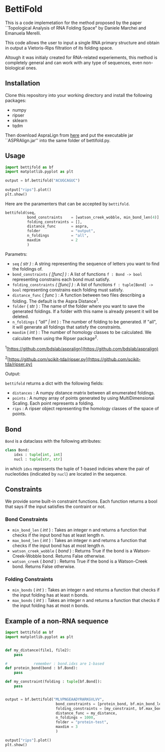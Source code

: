 # BettiFold

This is a code implemetation for the method proposed by the paper ``Topological Analysis of RNA Folding Space" by Daniele Marchei and Emanuela Merelli.

This code allows the user to input a single RNA primary structure and obtain in output a Vietoris-Rips filtration of its folding space.

Altough it was initialy created for RNA-related experiements, this method is completely general and can work with any type of sequences, even non-biological ones.

## Installation
Clone this repository into your working directory and install the following packages:
- numpy
- ripser
- sklearn
- tqdm

Then download AspraLign from [here](https://github.com/bdslab/aspralign) and put the executable jar ``ASPRAlign.jar'' into the same folder of bettifold.py.


## Usage


```python
import bettifold as bf
import matplotlib.pyplot as plt

output = bf.bettifold("ACUGCAGUC")
                    
output["rips"].plot()
plt.show()
```

Here are the paramenters that can be accepted by ```bettifold```.
```python
bettifold(seq, 
          bond_constraints    = [watson_creek_wobble, min_bond_len(4)],
          folding_constraints = [],
          distance_func       = aspra,
          folder              = "output",
          n_foldings          = "all",
          maxdim              = 2
          )
```
Parametrs:
- ```seq``` *( str )* : A string representing the sequence of letters you want to find the foldings of.
- ```bond_constraints``` *( [func] )* : A list of functions ```f : Bond -> bool``` representing constrains each bond must satisfy.
- ```folding_constraints``` *( [func] )* : A list of functions ```f : tuple[Bond] -> bool``` representing constrains each folding must satisfy.
- ```distance_func``` ( *func* ) : A function between two files describing a folding. The default is the Aspra Distance<sup>1</sup>.
- ```folder``` ( str ) : The name of the folder where you want to save the generated foldings. If a folder with this name is already present it will be deleted.
- ```n_foldings``` ( *"all" | int* ) : The number of folding to be generated. If "all", it will generate all foldings that satisfy the constraints.
- ```maxdim``` ( *int* ) : The number of homology classes to be calculated. We calculate them using the Ripser package<sup>2</sup>.


<sup>1</sup>[https://github.com/bdslab/aspralign](https://github.com/bdslab/aspralign)

<sup>2</sup>[https://github.com/scikit-tda/ripser.py](https://github.com/scikit-tda/ripser.py)


Output:

```bettifold``` returns a dict with the following fields:
- ```distances``` : A numpy distance matrix between all enumerated foldings.
- ```points``` : A numpy array of points generated by using MultiDimensional Scaling. Each point represents a folding.
- ```rips``` : A ripser object representing the homology classes of the space of points.

## Bond

```Bond``` is a dataclass with the following attributes:
```python
class Bond:
    idxs : tuple[int, int]
    nucl : tuple[str, str]
```
in which ```idxs``` represents the tuple of 1-based indicies where the pair of nucleotides (indicated by ```nucl```) are located in the sequence.

## Constraints

We provide some built-in constraint functions. Each function returns a bool that says if the input satisfies the contraint or not.
### Bond Constraints
- ```min_bond_len``` ( *int* ) : Takes an integer n and returns a function that checks if the input bond has at least length n.
- ```max_bond_len``` ( *int* ) : Takes an integer n and returns a function that checks if the input bond has at most length n.
- ```watson_creek_wobble``` ( *bond* ) : Returns True if the bond is a Watson-Creek-Wobble bond. Returns False otherwise.
- ```watson_creek``` ( *bond* ) : Returns True if the bond is a Watson-Creek bond. Returns False otherwise.

### Folding Constraints
- ```min_bonds``` ( *int* ) : Takes an integer n and returns a function that checks if the input folding has at least n bonds.
- ```max_bonds``` ( *int* ) : Takes an integer n and returns a function that checks if the input folding has at most n bonds.


## Example of a non-RNA sequence
```python
import bettifold as bf
import matplotlib.pyplot as plt


def my_distance(file1, file2):
    pass

#            remember : bond.idxs are 1-based
def protein_bond(bond : bf.Bond):
    pass

def my_constraint(folding : tuple[bf.Bond]):
    pass


output = bf.bettifold("MLVPNGEAADYRARKGVLVV",
                       bond_constraints = [protein_bond, bf.min_bond_len(5)],
                       folding_constraints = [my_constraint, bf.max_bonds(10)],
                       distance_func = my_distance,
                       n_foldings = 1000,
                       folder = "protein-test",
                       maxdim = 3
                       )

output["rips"].plot()
plt.show()
```